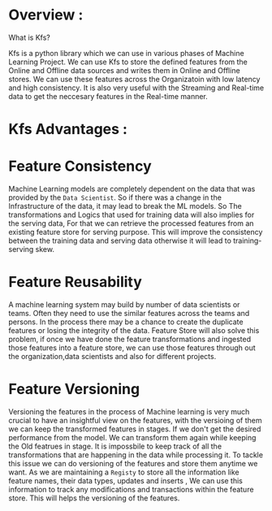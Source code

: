 # Overview :

What is Kfs?

Kfs is a python library which we can use in various phases of Machine Learning Project. We can use Kfs to store the defined features from the Online and Offline data sources and writes them in Online and Offline stores. We can use these features across the Organizatoin with low latency and high consistency. It is also very useful with the Streaming and Real-time data to get the neccesary features in the Real-time manner.

# Kfs Advantages :

# Feature Consistency

Machine Learning models are completely dependent on the data that was provided by the `Data Scientist`. So if there was a change in the Infrastructure of the data, it may lead to break the ML models. So The transformations and Logics that used for training data will also implies for the serving data, For that we can retrieve the processed features from an existing feature store for serving purpose. This will improve the consistency between the training data and serving data otherwise it will lead to training-serving skew.

# Feature Reusability

A machine learning system may build by number of data scientists or teams. Often they need to use the similar features across the teams and persons. In the process there may be a chance to create the duplicate features or losing the integrity of the data. Feature Store will also solve this problem, if once we have done the feature transformations and ingested those features into a feature store, we can use those features through out the organization,data scientists and also for different projects.

# Feature Versioning

Versioning the features in the process of Machine learning is very much crucial to have an insightful view on the features, with the versioing of them we can keep the transformed features in stages. If we don't get the desired performance from the model. We can transform them again while keeping the Old featrues in stage. It is impossbile to keep track of all the transformations that are happening in the data while processing it. To tackle this issue we can do versioning of the features and store them anytime we want. As we are maintaining a `Registy` to store all the information like feature names, their data types, updates and inserts , We can use this information to track any modifications and transactions within the feature store. This will helps the versioning of the features.
